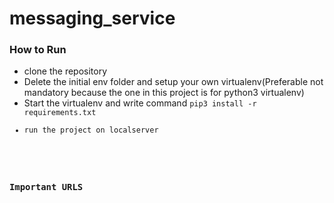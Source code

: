 # messaging_service

<h3>How to Run</h3>

<ul>
<li>clone the repository</li>
<li>Delete the initial env folder and setup your own virtualenv(Preferable not mandatory because the one in this project is for python3 virtualenv)</li>
<li>Start the virtualenv and write command <code>pip3 install -r requirements.txt</li>
<li>run the project on localserver</li>
</ul>

<h3>Important URLS</h3>

